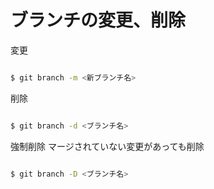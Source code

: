 # ブランチの変更、削除

変更

```bash

$ git branch -m <新ブランチ名>

```

削除

```bash

$ git branch -d <ブランチ名>

```

強制削除
マージされていない変更があっても削除

```bash

$ git branch -D <ブランチ名>

```

